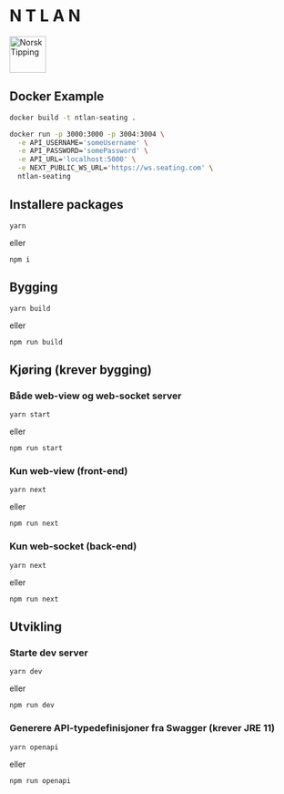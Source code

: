 # N T L A N

<img src="./public/NT.svg" width="64" alt="Norsk Tipping">

## Docker Example

```sh
docker build -t ntlan-seating .
```

```sh
docker run -p 3000:3000 -p 3004:3004 \
  -e API_USERNAME='someUsername' \
  -e API_PASSWORD='somePassword' \
  -e API_URL='localhost:5000' \
  -e NEXT_PUBLIC_WS_URL='https://ws.seating.com' \
  ntlan-seating
```

## Installere packages

```yarn
yarn
```

eller

```npm
npm i
```

## Bygging

```yarn
yarn build
```

eller

```npm
npm run build
```

## Kjøring (krever bygging)

### Både web-view og web-socket server

```yarn
yarn start
```

eller

```npm
npm run start
```

### Kun web-view (front-end)

```yarn
yarn next
```

eller

```npm
npm run next
```

### Kun web-socket (back-end)

```yarn
yarn next
```

eller

```npm
npm run next
```

## Utvikling

### Starte dev server

```yarn
yarn dev
```

eller

```npm
npm run dev
```

### Generere API-typedefinisjoner fra Swagger (krever JRE 11)

```yarn
yarn openapi
```

eller

```npm
npm run openapi
```
